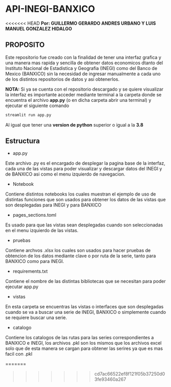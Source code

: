 # API-INEGI-BANXICO
<<<<<<< HEAD
**Por: GUILLERMO GERARDO ANDRES URBANO Y LUIS MANUEL GONZALEZ HIDALGO**

## PROPOSITO
Este repositorio fue creado con la finalidad de tener una interfaz grafica y una manera mas rapida y sencilla de obtener datos economicos dtanto del Instituto Nacional de Estadistica y Geografia (INEGI) como del Banco de Mexico (BANXICO) sin la necesidad de ingresar manualmente a cada uno de los distintos repositorios de datos y asi obtenerlos.

**NOTA:** Si ya se cuenta con el repositorio descargado y se quiere visualizar la interfaz es importante acceder mediante terminal a la carpeta donde se encuentra el archivo **app.py**  (o en dicha carpeta abrir una terminal) y ejecutar el siguiente comando

```bash
streamlit run app.py
```

Al igual que tener una **version de python** superior o igual a la **3.8**
 
## Estructura
* app.py

Este archivo .py es el encargado de desplegar la pagina base de la interfaz, cada una de las vistas para poder visualizar y descargar datos del INEGI y de BANXICO asi como el menu izquierdo de navegacion.


* Notebook

Contiene distintos notebooks los cuales muestran el ejemplo de uso de distintas funciones que son usados para obtener los datos de las vistas que son desplegadas para INEGI y para BANXICO

* pages_sections.toml

Es usado para que las vistas sean desplegadas cuando son seleccionadas en el menu izquierdo de las vistas.

* pruebas

Contiene archvos .xlsx los cuales son usados para hacer pruebas de obtencion de los datos mediante clave o por ruta de la serie, tanto para BANXICO como para INEGI.

* requirements.txt

Contiene el nombre de las distintas bibliotecas que se necesitan para poder ejecutar app.py

* vistas

En esta carpeta se encuentras las vistas o interfaces que son desplegadas cuando se va a buscar una serie de INEGI, BANXICO o simplemente cuando se requiere buscar una serie.

* catalogo

Contiene los catalogos de las rutas para las series correspondientes a BANXICO e INEGI, los archivos .pkl son los mismos que los archivos excel solo que de esta manera se cargan para obtener las serires ya que es mas facil con .pkl


=======
>>>>>>> cd7ac66522ef8f121f05b37250d03fe93460a267
